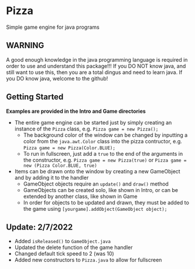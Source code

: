 # Pizza
Simple game engine for java programs
## **WARNING** 
A good enough knowledge in the java programming language is required in order to use and understand this package!!! If you DO NOT know java, and still want to use this, then you are a total dingus and need to learn java. If you DO know java, welcome to the github!
## Getting Started
**Examples are provided in the Intro and Game directories**
- The entire game engine can be started just by simply creating an instance of the `Pizza` class, e.g. `Pizza game = new Pizza();`
  - The background color of the window can be changed by inputting a color from the `java.awt.Color` class into the pizza contructor, e.g. `Pizza game = new Pizza(Color.BLUE);`
  - To run in fullscreen, just add a `true` to the end of the arguments in the constructor, e.g. `Pizza game = new Pizza(true)` or `Pizza game = new (Pizza Color.BLUE, true)`
- Items can be drawn onto the window by creating a new GameObject and by adding it to the handler
  - GameObject objects require an `update()` and `draw()` method
  - GameObjects can be created solo, like shown in Intro, or can be extended by another class, like shown in Game
  - In order for objects to be updated and drawn, they must be added to the game using `[yourgame].addObject(GameObject object);`
## Update: 2/7/2022
- Added `isReleased()` to `GameObject.java`
- Updated the delete function of the game handler
- Changed default tick speed to 2 (was 10)
- Added new constructors to `Pizza.java` to allow for fullscreen